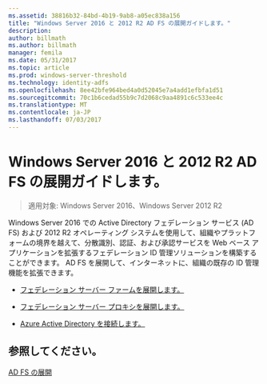 ```yaml
---
ms.assetid: 38816b32-84bd-4b19-9ab8-a05ec838a156
title: "Windows Server 2016 と 2012 R2 AD FS の展開ガイドします。"
description: 
author: billmath
ms.author: billmath
manager: femila
ms.date: 05/31/2017
ms.topic: article
ms.prod: windows-server-threshold
ms.technology: identity-adfs
ms.openlocfilehash: 8ee42bfe964bed4a0d52045e7a4add1efbfa1d51
ms.sourcegitcommit: 70c1b6cedad55b9c7d2068c9aa4891c6c533ee4c
ms.translationtype: MT
ms.contentlocale: ja-JP
ms.lasthandoff: 07/03/2017
---
```

# <a name="windows-server-2016-and-2012-r2-ad-fs-deployment-guide"></a>Windows Server 2016 と 2012 R2 AD FS の展開ガイドします。

>適用対象: Windows Server 2016、Windows Server 2012 R2

Windows Server 2016 での Active Directory フェデレーション サービス \(AD FS\) および 2012 R2 オペレーティング システムを使用して、組織やプラットフォームの境界を越えて、分散識別、認証、および承認サービスを Web ベース アプリケーションを拡張するフェデレーション ID 管理ソリューションを構築することができます。 AD FS を展開して、インターネットに、組織の既存の ID 管理機能を拡張できます。  
  
-   [フェデレーション サーバー ファームを展開します。](Deploying-a-Federation-Server-Farm.md)  
  
-   [フェデレーション サーバー プロキシを展開します。](Deploying-Federation-Server-Proxies.md)  
  
-   [Azure Active Directory を接続します。](Azure-Active-Directory-Connect.md)  
  
## <a name="see-also"></a>参照してください。  
[AD FS の展開](../../ad-fs/AD-FS-Deployment.md)  

  

